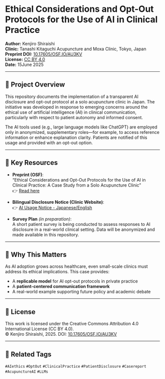# Ethical Considerations and Opt-Out Protocols for the Use of AI in Clinical Practice

**Author:** Kenjiro Shiraishi  
**Clinic:** Tanashi Kitaguchi Acupuncture and Moxa Clinic, Tokyo, Japan  
**Preprint DOI:** [10.17605/OSF.IO/AU3KV](https://doi.org/10.17605/OSF.IO/AU3KV)  
**License:** [CC BY 4.0](https://creativecommons.org/licenses/by/4.0/)  
**Date:** 15June 2025

---

## 📄 Project Overview

This repository documents the implementation of a transparent AI disclosure and opt-out protocol at a solo acupuncture clinic in Japan. The initiative was developed in response to emerging concerns around the ethical use of artificial intelligence (AI) in clinical communication, particularly with respect to patient autonomy and informed consent.

The AI tools used (e.g., large language models like ChatGPT) are employed only in anonymized, supplementary roles—for example, to access reference information or enhance explanation clarity. Patients are notified of this usage and provided with an opt-out option.

---

## 🧾 Key Resources

- **Preprint (OSF)**:  
  “Ethical Considerations and Opt-Out Protocols for the Use of AI in Clinical Practice: A Case Study from a Solo Acupuncture Clinic”  
  👉 [Read here](https://doi.org/10.17605/OSF.IO/AU3KV)

- **Bilingual Disclosure Notice (Clinic Website)**:  
  👉 [AI Usage Notice - Japanese/English](https://jikotiryousoudan.com/tanashi/blog/15174/)

- **Survey Plan** *(in preparation)*:  
  A short patient survey is being conducted to assess responses to AI disclosure in a real-world clinical setting. Data will be anonymized and made available in this repository.

---

## 🧠 Why This Matters

As AI adoption grows across healthcare, even small-scale clinics must address its ethical implications. This case provides:

- A **replicable model** for AI opt-out protocols in private practice  
- A **patient-centered communication framework**  
- A real-world example supporting future policy and academic debate

---

## 📜 License

This work is licensed under the Creative Commons Attribution 4.0 International License (CC BY 4.0).  
© Kenjiro Shiraishi, 2025. DOI: [10.17605/OSF.IO/AU3KV](https://doi.org/10.17605/OSF.IO/AU3KV)

---

## 🔗 Related Tags

`#AIethics` `#OptOut` `#ClinicalPractice` `#PatientDisclosure` `#Casereport` `#AcupunctureAI` `#LLMs`

